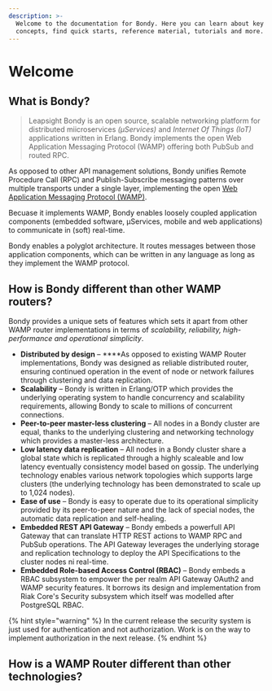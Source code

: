 ```yaml
---
description: >-
  Welcome to the documentation for Bondy. Here you can learn about key Bondy
  concepts, find quick starts, reference material, tutorials and more.
---
```


# Welcome

## What is Bondy?

> Leapsight Bondy is an open source, scalable networking platform for distributed miicroservices _\(µServices\)_ and _Internet Of Things \(IoT\)_ applications written in Erlang. Bondy implements the open Web Application Messaging Protocol \(WAMP\) offering both PubSub and routed RPC.

As opposed to other API management solutions, Bondy unifies Remote Procedure Call \(RPC\) and Publish-Subscribe messaging patterns over multiple transports under a single layer, implementing the open [Web Application Messaging Protocol \(WAMP\)](developing/introduction_to_wamp.md).

Becuase it implements WAMP, Bondy enables loosely coupled application components \(embedded software, µServices, mobile and web applications\) to communicate in \(soft\) real-time.

Bondy enables a polyglot architecture. It routes messages between those application components, which can be written in any language as long as they implement the WAMP protocol.

## How is Bondy different than other WAMP routers?

Bondy provides a unique sets of features which sets it apart from other WAMP router implementations in terms of _scalability, reliability, high-performance and operational simplicity_.

* **Distributed by design** – ****As opposed to existing WAMP Router implementations, Bondy was designed as reliable distributed router, ensuring continued operation in the event of node or network failures through clustering and data replication. 
* **Scalability** – Bondy is written in Erlang/OTP which provides the underlying operating system to handle concurrency and scalability requirements, allowing Bondy to scale to millions of concurrent connections.
* **Peer-to-peer master-less clustering** – All nodes in a Bondy cluster are equal, thanks to the underlying clustering and networking technology which provides a master-less architecture.
* **Low latency data replication** – All nodes in a Bondy cluster share a global state which is replicated through a highly scaleable and low latency eventually consistency model based on gossip. The underlying technology enables various network topologies which supports large clusters \(the underlying technology has been demonstrated to scale up to 1,024 nodes\). 
* **Ease of use** – Bondy is easy to operate due to its operational simplicity provided by its peer-to-peer nature and the lack of special nodes, the automatic data replication and self-healing.
* **Embedded REST API Gateway** – Bondy embeds a powerfull API Gateway that can translate HTTP REST actions to WAMP RPC and PubSub operations. The API Gateway leverages the underlying storage and replication technology to deploy the API Specifications to the cluster nodes ni real-time.
* **Embedded Role-based Access Control \(RBAC\)** – Bondy embeds a RBAC subsystem to empower the per realm API Gateway OAuth2 and WAMP security features. It borrows its design and implementation from Riak Core's Security subsystem which itself was modelled after PostgreSQL RBAC.

{% hint style="warning" %}
In the current release the security system is just used for authentication and not authorization. Work is on the way to implement authorization in the next release.
{% endhint %}

## How is a WAMP Router different than other technologies?



